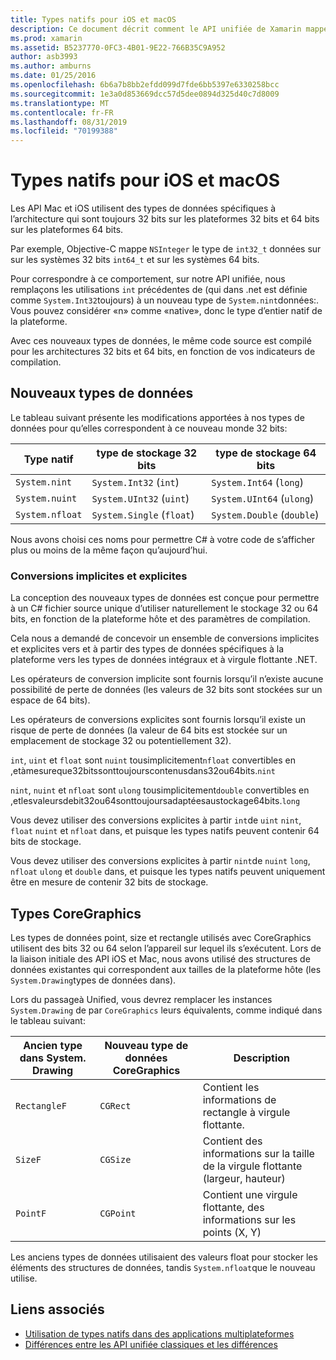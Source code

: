 ```yaml
---
title: Types natifs pour iOS et macOS
description: Ce document décrit comment le API unifiée de Xamarin mappe les types .NET aux types natifs 32 bits et 64 bits, selon les besoins en fonction de l’architecture cible de la compilation.
ms.prod: xamarin
ms.assetid: B5237770-0FC3-4B01-9E22-766B35C9A952
author: asb3993
ms.author: amburns
ms.date: 01/25/2016
ms.openlocfilehash: 6b6a7b8bb2efdd099d7fde6bb5397e6330258bcc
ms.sourcegitcommit: 1e3a0d853669dcc57d5dee0894d325d40c7d8009
ms.translationtype: MT
ms.contentlocale: fr-FR
ms.lasthandoff: 08/31/2019
ms.locfileid: "70199388"
---
```

# <a name="native-types-for-ios-and-macos"></a>Types natifs pour iOS et macOS

Les API Mac et iOS utilisent des types de données spécifiques à l’architecture qui sont toujours 32 bits sur les plateformes 32 bits et 64 bits sur les plateformes 64 bits.

Par exemple, Objective-C mappe `NSInteger` le type de `int32_t` données sur sur les systèmes 32 bits `int64_t` et sur les systèmes 64 bits.

Pour correspondre à ce comportement, sur notre API unifiée, nous remplaçons les utilisations `int` précédentes de (qui dans .net est définie comme `System.Int32`toujours) à un nouveau type de `System.nint`données:. Vous pouvez considérer «n» comme «native», donc le type d’entier natif de la plateforme.

Avec ces nouveaux types de données, le même code source est compilé pour les architectures 32 bits et 64 bits, en fonction de vos indicateurs de compilation.

## <a name="new-data-types"></a>Nouveaux types de données

Le tableau suivant présente les modifications apportées à nos types de données pour qu’elles correspondent à ce nouveau monde 32 bits:

|Type natif|type de stockage 32 bits|type de stockage 64 bits|
|--- |--- |--- |
|`System.nint`|`System.Int32` (`int`)|`System.Int64` (`long`)|
|`System.nuint`|`System.UInt32` (`uint`)|`System.UInt64` (`ulong`)|
|`System.nfloat`|`System.Single` (`float`)|`System.Double` (`double`)|

Nous avons choisi ces noms pour permettre C# à votre code de s’afficher plus ou moins de la même façon qu’aujourd’hui.

### <a name="implicit-and-explicit-conversions"></a>Conversions implicites et explicites

La conception des nouveaux types de données est conçue pour permettre à un C# fichier source unique d’utiliser naturellement le stockage 32 ou 64 bits, en fonction de la plateforme hôte et des paramètres de compilation.

Cela nous a demandé de concevoir un ensemble de conversions implicites et explicites vers et à partir des types de données spécifiques à la plateforme vers les types de données intégraux et à virgule flottante .NET.

Les opérateurs de conversion implicite sont fournis lorsqu’il n’existe aucune possibilité de perte de données (les valeurs de 32 bits sont stockées sur un espace de 64 bits).

Les opérateurs de conversions explicites sont fournis lorsqu’il existe un risque de perte de données (la valeur de 64 bits est stockée sur un emplacement de stockage 32 ou potentiellement 32).

`int`, `uint` et `float` sont `nuint` tousimplicitement`nfloat` convertibles en ,etàmesureque32bitssonttoujourscontenusdans32ou64bits.`nint`

`nint`, `nuint` et `nfloat` sont `ulong` tousimplicitement`double` convertibles en ,etlesvaleursdebit32ou64sonttoujoursadaptéesaustockage64bits.`long`

Vous devez utiliser des conversions explicites à partir `int`de `uint` `nint`, `float` `nuint` et `nfloat` dans, et puisque les types natifs peuvent contenir 64 bits de stockage.

Vous devez utiliser des conversions explicites à partir `nint`de `nuint` `long`, `nfloat` `ulong` et `double` dans, et puisque les types natifs peuvent uniquement être en mesure de contenir 32 bits de stockage.

## <a name="coregraphics-types"></a>Types CoreGraphics

Les types de données point, size et rectangle utilisés avec CoreGraphics utilisent des bits 32 ou 64 selon l’appareil sur lequel ils s’exécutent.  Lors de la liaison initiale des API iOS et Mac, nous avons utilisé des structures de données existantes qui correspondent aux tailles de la plateforme hôte (les `System.Drawing`types de données dans).

Lors du passageà Unified, vous devrez remplacer les instances `System.Drawing` de par `CoreGraphics` leurs équivalents, comme indiqué dans le tableau suivant:

|Ancien type dans System. Drawing|Nouveau type de données CoreGraphics|Description|
|--- |--- |--- |
|`RectangleF`|`CGRect`|Contient les informations de rectangle à virgule flottante.|
|`SizeF`|`CGSize`|Contient des informations sur la taille de la virgule flottante (largeur, hauteur)|
|`PointF`|`CGPoint`|Contient une virgule flottante, des informations sur les points (X, Y)|

Les anciens types de données utilisaient des valeurs float pour stocker les éléments des structures de données, tandis `System.nfloat`que le nouveau utilise.

## <a name="related-links"></a>Liens associés

- [Utilisation de types natifs dans des applications multiplateformes](~/cross-platform/macios/native-types-cross-platform.md)
- [Différences entre les API unifiée classiques et les différences](https://github.com/xamarin/release-notes-archive/blob/master/release-notes/ios/api_changes/classic-vs-unified-8.6.0/index.md)
